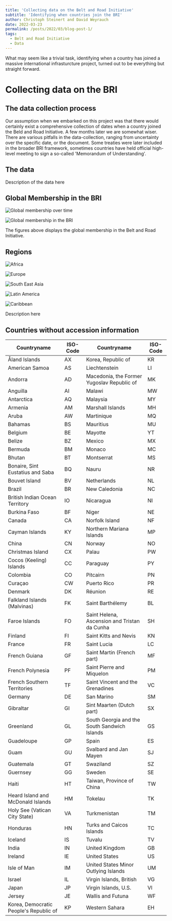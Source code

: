 ```yaml
---
title: 'Collecting data on the Belt and Road Initiative'
subtitle: 'Identifying when countries join the BRI'
author: Christoph Steinert and David Weyrauch
date: 2022-03-23
permalink: /posts/2022/03/blog-post-1/
tags:
  - Belt and Road Initiative
  - Data
---
```


What may seem like a trivial task, identifying when a country has joined a massive international infrasturcture project, turned out to be everything but straight forward.

# Collecting data on the BRI

## The data collection process

Our assumption when we embarked on this project was that there would certainly exist a comprehensive collection of dates when a country joined the Beld and Road Initiative. A few months later we are somewhat wiser. There are various pitfalls in the data-collection, ranging from uncertainty over the specific date, or the document. Some treaties were later included in the broader BRI framework, sometimes countries have held official high-level meeting to sign a so-called 'Memorandum of Understanding'.


## The data
Description of the data here



## Global Membership in the BRI

![Global membership over time](/images/bri-membership/worldmap_over_time.gif "BRI Members over time")



![Global membership in the BRI](/images/bri-membership/worldmap.png "Global participation in the BRI")


The figures above displays the global membership in the Belt and Road Initiative.


## Regions


![Africa](/images/bri-membership/africa.png "Africa")

![Europe](/images/bri-membership/europe.png  "Europe")

![South East Asia](/images/bri-membership/south_east_asia.png "South East Asia")

![Latin America](/images/bri-membership/latin_america.png "Latin America")

![Caribbean](/images/bri-membership/caribbean.png "Caribbean")

Description here



## Countries without accession information


| Countryname                            | ISO-Code | Countryname                                    | ISO-Code |
|----------------------------------------|----------|------------------------------------------------|----------|
| Åland Islands                          | AX       | Korea,   Republic of                           | KR       |
| American   Samoa                       | AS       | Liechtenstein                                  | LI       |
| Andorra                                | AD       | Macedonia,   the Former Yugoslav Republic of   | MK       |
| Anguilla                               | AI       | Malawi                                         | MW       |
| Antarctica                             | AQ       | Malaysia                                       | MY       |
| Armenia                                | AM       | Marshall Islands                               | MH       |
| Aruba                                  | AW       | Martinique                                     | MQ       |
| Bahamas                                | BS       | Mauritius                                      | MU       |
| Belgium                                | BE       | Mayotte                                        | YT       |
| Belize                                 | BZ       | Mexico                                         | MX       |
| Bermuda                                | BM       | Monaco                                         | MC       |
| Bhutan                                 | BT       | Montserrat                                     | MS       |
| Bonaire, Sint Eustatius and Saba       | BQ       | Nauru                                          | NR       |
| Bouvet   Island                        | BV       | Netherlands                                    | NL       |
| Brazil                                 | BR       | New   Caledonia                                | NC       |
| British   Indian Ocean Territory       | IO       | Nicaragua                                      | NI       |
| Burkina Faso                           | BF       | Niger                                          | NE       |
| Canada                                 | CA       | Norfolk Island                                 | NF       |
| Cayman Islands                         | KY       | Northern   Mariana Islands                     | MP       |
| China                                  | CN       | Norway                                         | NO       |
| Christmas Island                       | CX       | Palau                                          | PW       |
| Cocos   (Keeling) Islands              | CC       | Paraguay                                       | PY       |
| Colombia                               | CO       | Pitcairn                                       | PN       |
| Curaçao                                | CW       | Puerto Rico                                    | PR       |
| Denmark                                | DK       | Réunion                                        | RE       |
| Falkland   Islands (Malvinas)          | FK       | Saint Barthélemy                               | BL       |
| Faroe Islands                          | FO       | Saint   Helena, Ascension and Tristan da Cunha | SH       |
| Finland                                | FI       | Saint Kitts and Nevis                          | KN       |
| France                                 | FR       | Saint Lucia                                    | LC       |
| French   Guiana                        | GF       | Saint Martin (French part)                     | MF       |
| French Polynesia                       | PF       | Saint Pierre   and Miquelon                    | PM       |
| French   Southern Territories          | TF       | Saint Vincent and the Grenadines               | VC       |
| Germany                                | DE       | San Marino                                     | SM       |
| Gibraltar                              | GI       | Sint Maarten (Dutch part)                      | SX       |
| Greenland                              | GL       | South   Georgia and the South Sandwich Islands | GS       |
| Guadeloupe                             | GP       | Spain                                          | ES       |
| Guam                                   | GU       | Svalbard and   Jan Mayen                       | SJ       |
| Guatemala                              | GT       | Swaziland                                      | SZ       |
| Guernsey                               | GG       | Sweden                                         | SE       |
| Haiti                                  | HT       | Taiwan, Province of China                      | TW       |
| Heard Island and McDonald Islands      | HM       | Tokelau                                        | TK       |
| Holy See   (Vatican City State)        | VA       | Turkmenistan                                   | TM       |
| Honduras                               | HN       | Turks and   Caicos Islands                     | TC       |
| Iceland                                | IS       | Tuvalu                                         | TV       |
| India                                  | IN       | United   Kingdom                               | GB       |
| Ireland                                | IE       | United States                                  | US       |
| Isle of Man                            | IM       | United   States Minor Outlying Islands         | UM       |
| Israel                                 | IL       | Virgin Islands, British                        | VG       |
| Japan                                  | JP       | Virgin   Islands, U.S.                         | VI       |
| Jersey                                 | JE       | Wallis and Futuna                              | WF       |
| Korea, Democratic People's Republic of | KP       | Western   Sahara                               | EH       |
